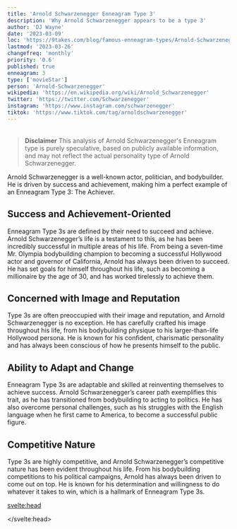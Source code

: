 ```yaml
---
title: 'Arnold Schwarzenegger Enneagram Type 3'
description: 'Why Arnold Schwarzenegger appears to be a type 3'
author: 'DJ Wayne'
date: '2023-03-09'
loc: 'https://9takes.com/blog/famous-enneagram-types/Arnold-Schwarzenegger'
lastmod: '2023-03-26'
changefreq: 'monthly'
priority: '0.6'
published: true
enneagram: 3
type: ['movieStar']
person: 'Arnold-Schwarzenegger'
wikipedia: 'https://en.wikipedia.org/wiki/Arnold_Schwarzenegger'
twitter: 'https://twitter.com/Schwarzenegger'
instagram: 'https://www.instagram.com/schwarzenegger'
tiktok: 'https://www.tiktok.com/tag/arnoldschwarzenegger'
---
```


<script>
	import  PopCard  from "../../../lib/components/atoms/PopCard.svelte";
</script>
<div
	style="display: flex;
  justify-content: center;
  margin: 1rem 0;"
>
	<PopCard
		image={`/types/3s/${'Arnold-Schwarzenegger'}.webp`}
		showIcon={false}
		displayText="Arnold Schwarzenegger"
		subtext=""
	/>
</div>

> **Disclaimer** This analysis of Arnold Schwarzenegger's Enneagram type is purely speculative, based on publicly available information, and may not reflect the actual personality type of Arnold Schwarzenegger.

<p class="firstLetter">Arnold Schwarzenegger is a well-known actor, politician, and bodybuilder. He is driven by success and achievement, making him a perfect example of an Enneagram Type 3: The Achiever.</p>

## Success and Achievement-Oriented

Enneagram Type 3s are defined by their need to succeed and achieve. Arnold Schwarzenegger’s life is a testament to this, as he has been incredibly successful in multiple areas of his life. From being a seven-time Mr. Olympia bodybuilding champion to becoming a successful Hollywood actor and governor of California, Arnold has always been driven to succeed. He has set goals for himself throughout his life, such as becoming a millionaire by the age of 30, and has worked tirelessly to achieve them.

## Concerned with Image and Reputation

Type 3s are often preoccupied with their image and reputation, and Arnold Schwarzenegger is no exception. He has carefully crafted his image throughout his life, from his bodybuilding physique to his larger-than-life Hollywood persona. He is known for his confident, charismatic personality and has always been conscious of how he presents himself to the public.

## Ability to Adapt and Change

Enneagram Type 3s are adaptable and skilled at reinventing themselves to achieve success. Arnold Schwarzenegger’s career path exemplifies this trait, as he has transitioned from bodybuilding to acting to politics. He has also overcome personal challenges, such as his struggles with the English language when he first came to America, to become a successful public figure.

## Competitive Nature

Type 3s are highly competitive, and Arnold Schwarzenegger’s competitive nature has been evident throughout his life. From his bodybuilding competitions to his political campaigns, Arnold has always been driven to come out on top. He is known for his determination and willingness to do whatever it takes to win, which is a hallmark of Enneagram Type 3s.

<svelte:head>

<script type="application/ld+json">
{
  "@context": "http://schema.org",
  "type": "Article",
  "author": {
    "type": "Person",
    "name": "DJ Wayne",
    "sameAs": ["https://www.instagram.com/djwayne3/", "https://www.youtube.com/@djwayne3", "https://www.linkedin.com/in/davidtwayne/", "https://twitter.com/djwayne3"
        ]
  },
  "dateModified": "2023-03-10",
  "datePublished": "2023-03-08",
  "description": "This article explores why Arnold Schwarzenegger appears to be a Type 3 in the Enneagram system, focusing on his success and achievement-oriented mindset, concern for his image and reputation, ability to adapt and change, and competitive nature.",
  "headline": "Arnold Schwarzenegger Enneagram Type 3",
  "image": {
    "type": "ImageObject",
    "height": 800,
    "url": "https://9takes.com/types/3s/Arnold-Schwarzenegger.webp",
    "width": 1200
  },
  "mainEntityOfPage": {
    "id": "https://9takes.com/blog/famous-enneagram-types/Arnold-Schwarzenegger",
    "type": "WebPage"
  },
  "mentions": {
    "type": "Person",
    "name": "Arnold Schwarzenegger",
    "sameAs": [
      "https://en.wikipedia.org/wiki/Arnold-Schwarzenegger",
      "https://www.instagram.com/schwarzenegger/",
      "https://twitter.com/Schwarzenegger"
    ]
  },
  "publisher": {
        "@type": "Organization",
        "sameAs": ["https://www.instagram.com/9takesdotcom/", "https://twitter.com/9takesdotcom"],
        "logo": {
          "@type": "ImageObject",
          "url": "https://9takes.com/brand/darkRubix.png"
        },
        "name": "9takes"
    }
}
</script>

</svelte:head>
